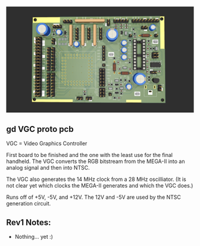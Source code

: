 ![VGC prototype board render](images/gd-VGC-proto-pcb-rev1.jpg)
## gd VGC proto pcb
VGC = Video Graphics Controller

First board to be finished and the one with the least use for the final handheld. The VGC converts the RGB bitstream from the MEGA-II into an analog signal and then into NTSC.

The VGC also generates the 14 MHz clock from a 28 MHz oscilliator. (It is not clear yet which clocks the MEGA-II generates and which the VGC does.)

Runs off of +5V, -5V, and +12V. The 12V and -5V are used by the NTSC generation circuit.

## Rev1 Notes:
* Nothing... yet :)